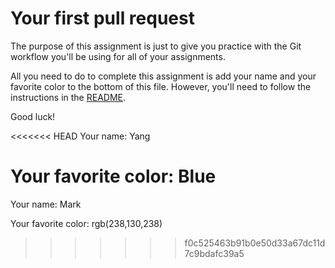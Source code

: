 # Your first pull request

The purpose of this assignment is just to give you practice with the Git workflow you'll be using for all of your assignments.

All you need to do to complete this assignment is add your name and your favorite color to the bottom of this file. However, you'll need to follow the instructions in the [README](../readme.md).

Good luck!

<<<<<<< HEAD
Your name: Yang

Your favorite color: Blue
=======
Your name: Mark

Your favorite color: rgb(238,130,238)
>>>>>>> f0c525463b91b0e50d33a67dc11d7c9bdafc39a5
